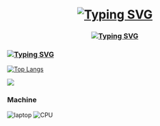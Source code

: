 <h1 align="center"><a href="https://git.io/typing-svg"><img src="https://readme-typing-svg.herokuapp.com?font=Fira+Code&weight=700&size=28&pause=1000&center=true&repeat=false&width=435&lines=Hi+there%2C+I'm+Alex" alt="Typing SVG" /></a></h1>
<h3 align="center"><a href="https://git.io/typing-svg"><img src="https://readme-typing-svg.herokuapp.com?font=Fira+Code&pause=1000&width=435&lines=ITMO+BT+-%3E+Student+Bachelor+%E2%99%A8%EF%B8%8F+;P3112+%5Cu2764+group" alt="Typing SVG" /></a></h3>
<h3><a href="https://git.io/typing-svg"><img src="https://readme-typing-svg.herokuapp.com?font=Fira+Code&pause=1000&color=F70000&center=true&width=435&lines=I+like+python+;and+ASSembly" alt="Typing SVG" /></a></h3>

[![Top Langs](https://github-readme-stats.vercel.app/api/top-langs/?username=Alex-de-bug
)](https://github.com/anuraghazra/github-readme-stats)

![](https://github-profile-summary-cards.vercel.app/api/cards/profile-details?username=Alex-de-bug&theme=solarized_dark)

### Machine
![laptop](https://img.shields.io/badge/Macbook_Air_2022?style=for-the-badge&logo=macOS&logoColor=white)
![CPU](https://img.shields.io/badge/M2_8_256?style=for-the-badge&logo=Arm&logoColor=white)
